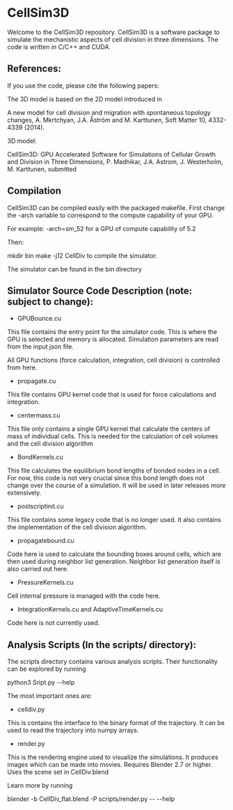 # CellSim3D
Welcome to the CellSim3D repository. CellSim3D is a software package to simulate the mechanistic aspects of cell division in three dimensions. The code is written in C/C++ and CUDA.

## References:

If you use the code, please cite the following papers:

The 3D model is based on the 2D model introduced in

A new model for cell division and migration with spontaneous topology changes, A. Mkrtchyan, J.A. Åström and M. Karttunen, Soft Matter 10, 4332-4339 (2014).

3D model:

CellSim3D: GPU Accelerated Software for Simulations of Cellular Growth and Division in Three Dimensions,
P. Madhikar, J.A. Astrom, J. Westerholm, M. Karttunen, submitted

## Compilation
CellSim3D can be compiled easily with the packaged makefile. First
change the -arch variable to correspond to the compute capability of
your GPU.

For example: -arch=sm_52 for a GPU of compute capability of 5.2

Then:

mkdir bin
make -j12 CellDiv to compile the simulator.

The simulator can be found in the bin directory


## Simulator Source Code Description (note: subject to change):

- GPUBounce.cu

This file contains the entry point for the simulator code. This is
where the GPU is selected and memory is allocated. Simulation
parameters are read from the input json file.

All GPU functions (force calculation, integration, cell division) is
controlled from here.

- propagate.cu

This file contains GPU kernel code that is used for force
calculations and integration.

- centermass.cu

This file only contains a single GPU kernel that calculate the
centers of mass of individual cells. This is needed for the
calculation of cell volumes and the cell division algorithm

- BondKernels.cu

This file calculates the equilibrium bond lengths of bonded nodes in
a cell. For now, this code is not very crucial since this bond
length does not change over the course of a simulation. It will be
used in later releases more extensively.

- postscriptinit.cu

This file contains some legacy code that is no longer used. It also
contains the implementation of the cell division algorithm.

- propagatebound.cu

Code here is used to calculate the bounding boxes around cells,
which are then used during neighbor list generation. Neighbor list
generation itself is also carried out here.

- PressureKernels.cu

Cell internal pressure is managed with the code here.

- IntegrationKernels.cu and AdaptiveTimeKernels.cu

Code here is not currently used.

## Analysis Scripts (In the scripts/ directory):
The scripts directory contains various analysis scripts. Their
functionality can be explored by running

  python3 Sript.py --help

The most important ones are:

- celldiv.py

This is contains the interface to the binary format of the
trajectory. It can be used to read the trajectory into numpy arrays.

- render.py

This is the rendering engine used to visualize the simulations. It
produces images which can be made into movies. Requires Blender 2.7 or
higher. Uses the scene set in CellDiv.blend

Learn more by running

  blender -b CellDiv_flat.blend -P scripts/render.py -- --help
